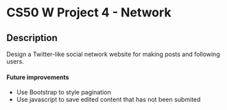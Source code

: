 # CS50 W Project 4 - Network
## Description
Design a Twitter-like social network website for making posts and following users.

#### Future improvements
- Use Bootstrap to style pagination
- Use javascript to save edited content that has not been submited
